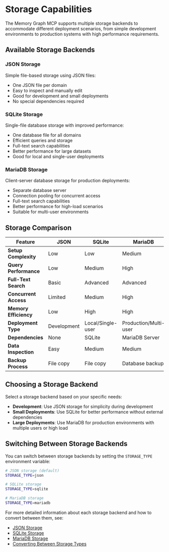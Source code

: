 # Storage Capabilities

The Memory Graph MCP supports multiple storage backends to accommodate different deployment scenarios, from simple development environments to production systems with high performance requirements.

## Available Storage Backends

### JSON Storage
Simple file-based storage using JSON files:
- One JSON file per domain
- Easy to inspect and manually edit
- Good for development and small deployments
- No special dependencies required

### SQLite Storage
Single-file database storage with improved performance:
- One database file for all domains
- Efficient queries and storage
- Full-text search capabilities
- Better performance for large datasets
- Good for local and single-user deployments

### MariaDB Storage
Client-server database storage for production deployments:
- Separate database server
- Connection pooling for concurrent access
- Full-text search capabilities
- Better performance for high-load scenarios
- Suitable for multi-user environments

## Storage Comparison

| Feature | JSON | SQLite | MariaDB |
|---------|------|--------|---------|
| **Setup Complexity** | Low | Low | Medium |
| **Query Performance** | Low | Medium | High |
| **Full-Text Search** | Basic | Advanced | Advanced |
| **Concurrent Access** | Limited | Medium | High |
| **Memory Efficiency** | Low | High | High |
| **Deployment Type** | Development | Local/Single-user | Production/Multi-user |
| **Dependencies** | None | SQLite | MariaDB Server |
| **Data Inspection** | Easy | Medium | Medium |
| **Backup Process** | File copy | File copy | Database backup |

## Choosing a Storage Backend

Select a storage backend based on your specific needs:

- **Development**: Use JSON storage for simplicity during development
- **Small Deployments**: Use SQLite for better performance without external dependencies
- **Large Deployments**: Use MariaDB for production environments with multiple users or high load

## Switching Between Storage Backends

You can switch between storage backends by setting the `STORAGE_TYPE` environment variable:

```bash
# JSON storage (default)
STORAGE_TYPE=json

# SQLite storage
STORAGE_TYPE=sqlite

# MariaDB storage
STORAGE_TYPE=mariadb
```

For more detailed information about each storage backend and how to convert between them, see:

- [JSON Storage](json-storage.md)
- [SQLite Storage](sqlite-storage.md)
- [MariaDB Storage](mariadb-storage.md)
- [Converting Between Storage Types](converting.md)